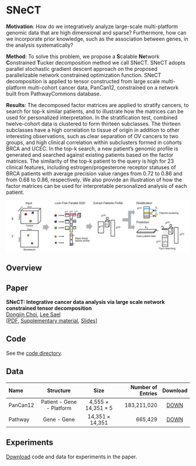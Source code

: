 # SNeCT
**Motivation**: How do we integratively analyze large-scale multi-platform genomic data that are high dimensional and sparse? Furthermore, how can we incorporate prior knowledge, such as the association between genes, in the analysis systematically?

**Method**: To solve this problem, we propose a **S**calable **Ne**twork **C**onstrained **T**ucker decomposition method we call SNeCT. SNeCT adopts parallel stochastic gradient descent approach on the proposed parallelizable network constrained optimization function. SNeCT decomposition is applied to tensor constructed from large scale multi-platform multi-cohort cancer data, PanCan12, constrained on a network built from PathwayCommons database.

**Results**: The decomposed factor matrices are applied to stratify cancers, to search for top-k similar patients, and to illustrate how the matrices can be used for personalized interpretation. In the stratification test, combined twelve-cohort data is clustered to form thirteen subclasses. The thirteen subclasses have a high correlation to tissue of origin in addition to other interesting observations, such as clear separation of OV cancers to two groups, and high clinical correlation within subclusters formed in cohorts BRCA and UCEC. In the top-k search, a new patient’s genomic profile is generated and searched against existing patients based on the factor matrices. The similarity of the top-k patient to the query is high for 23 clinical features, including estrogen/progesterone receptor statuses of BRCA patients with average precision value ranges from 0.72 to 0.86 and from 0.68 to 0.86, respectively. We also provide an illustration of how the factor matrices can be used for interpretable personalized analysis of each patient.

![scheme_img](/img/scheme.png)


Overview
---------------


Paper
---------------

**SNeCT: Integrative cancer data analysis via large scale network constrained tensor decomposition**  
[Dongjin Choi](https://skywalker5.github.io/), [Lee Sael](https://leesael.github.io/)  
[[PDF](https://arxiv.org/pdf/1711.08095.pdf), [Supplementary material](/paper/Supplementary_Information.pdf), [Slides](/slide/SNeCT_171114.pdf)]

Code
---------------
See the [code directory](https://github.com/leesael/SNeCT/tree/master/code).


Data
---------------
| Name | Structure | Size | Number of Entries | Download |
| :------------ | :-----------: | :-------------: |------------: |:------------------: |
| PanCan12     | Patient - Gene - Platform | 4,555 &times; 14,351 &times; 5 | 183,211,020 | [DOWN](https://datalab.snu.ac.kr/data/SNeCT/pancan12_tensor.tar.gz) |
| Pathway    | Gene - Gene | 14,351 &times; 14,351 | 665,429 | [DOWN](https://datalab.snu.ac.kr/data/SNeCT/pathway_network.tar.gz) |


Experiments
---------------
[Download]((https://datalab.snu.ac.kr/data/SNeCT/SNeCT_reproduce.zip)) code and data for experiments in the paper.